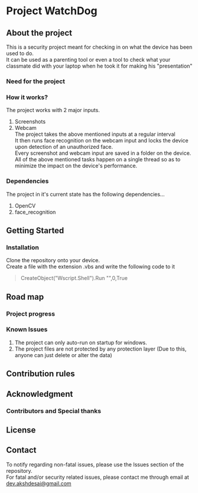 # Project WatchDog  
  
## About the project  
This is a security project meant for checking in on what the device has been used to do.  
It can be used as a parenting tool or even a tool to check what your classmate did with your laptop when he took it for making his "presentation"  
  
### Need for the project  
  
### How it works?  
The project works with 2 major inputs.  
1. Screenshots  
2. Webcam  
The project takes the above mentioned inputs at a regular interval  
It then runs face recognition on the webcam input and locks the device upon detection of an unauthorized face.  
Every screenshot and webcam input are saved in a folder on the device.  
All of the above mentioned tasks happen on a single thread so as to minimize the impact on the device's performance.  
  
### Dependencies  
The project in it's current state has the following dependencies...  
1. OpenCV  
2. face_recognition  
  
## Getting Started  
### Installation  
Clone the repository onto your device.    
Create a file with the extension .vbs and write the following code to it   
> CreateObject("Wscript.Shell").Run "<Location of run.bat>",0,True  
  
## Road map  
### Project progress  
### Known Issues  
1. The project can only auto-run on startup for windows.  
2. The project files are not protected by any protection layer (Due to this, anyone can just delete or alter the data)  
  
## Contribution rules  
## Acknowledgment  
### Contributors and Special thanks  
  
## License  
  
## Contact  
To notify regarding non-fatal issues, please use the Issues section of the repository.  
For fatal and/or security related issues, please contact me through email at dev.akshdesai@gmail.com  